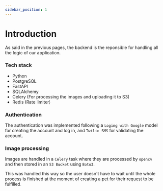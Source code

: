 ```yaml
---
sidebar_position: 1
---
```


# Introduction

As said in the previous pages, the backend is the reponsible for handling all the logic of our application.

### Tech stack

- Python
- PostgreSQL
- FastAPI 
- SQLAlchemy
- Celery (For processing the images and uploading it to S3)
- Redis (Rate limiter)

### Authentication

The authentication was implemented following a `Loging with Google` model for creating the account and log in, and `Twilio SMS` for validating the account.

### Image processing

Images are handled in a `Celery` task where they are processed by `opencv` and then stored in an `S3 Bucket` using `Boto3`.

This was handled this way so the user doesn't have to wait until the whole process is finished at the moment of creating a pet for their request to be fulfilled.